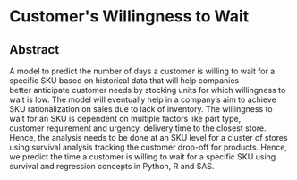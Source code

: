 # Customer's Willingness to Wait

## Abstract

A model to predict the number of days a customer is willing to wait for a specific SKU based on historical data that will help companies better anticipate customer needs by stocking units for which willingness to wait is low. The model will eventually help in a company’s aim to achieve SKU rationalization on sales due to lack of inventory. The willingness to wait for an SKU is dependent on multiple factors like part type, customer requirement and urgency, delivery time to the closest store. Hence, the analysis needs to be done at an SKU level for a cluster of stores using survival analysis tracking the customer drop-off for products. Hence, we predict the time a customer is willing to wait for a specific SKU using survival and regression concepts in Python, R and SAS.

